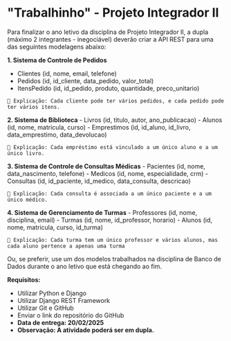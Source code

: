 # "Trabalhinho" - Projeto Integrador II

Para finalizar o ano letivo da disciplina de Projeto Integrador II, a dupla (máximo 2 integrantes - inegociável) deverão criar a API REST para uma das seguintes modelagens abaixo:

**1. Sistema de Controle de Pedidos**
   - Clientes (id, nome, email, telefone)
   - Pedidos (id, id_cliente, data_pedido, valor_total)
   - ItensPedido (id, id_pedido, produto, quantidade, preco_unitario)

`📝 Explicação: Cada cliente pode ter vários pedidos, e cada pedido pode ter vários itens.`

**2. Sistema de Biblioteca**
    - Livros (id, titulo, autor, ano_publicacao)
    - Alunos (id, nome, matricula, curso)
    - Emprestimos (id, id_aluno, id_livro, data_emprestimo, data_devolucao)

`📝 Explicação: Cada empréstimo está vinculado a um único aluno e a um único livro.`

**3. Sistema de Controle de Consultas Médicas**
    - Pacientes (id, nome, data_nascimento, telefone)
    - Medicos (id, nome, especialidade, crm)
    - Consultas (id, id_paciente, id_medico, data_consulta, descricao)

`📝 Explicação: Cada consulta é associada a um único paciente e a um único médico.`

**4. Sistema de Gerenciamento de Turmas**
    - Professores (id, nome, disciplina, email)
    - Turmas (id, nome, id_professor, horario)
    - Alunos (id, nome, matricula, curso, id_turma)

`📝 Explicação: Cada turma tem um único professor e vários alunos, mas cada aluno pertence a apenas uma turma`


Ou, se preferir, use um dos modelos trabalhados na disciplina de Banco de Dados durante o ano letivo que está chegando ao fim.



**Requisitos:**
- Utilizar Python e Django
- Utilizar Django REST Framework
- Utilizar Git e GitHub
- Enviar o link do repositório do GitHub
- **Data de entrega: 20/02/2025**
- **Observação: A atividade poderá ser em dupla.**

